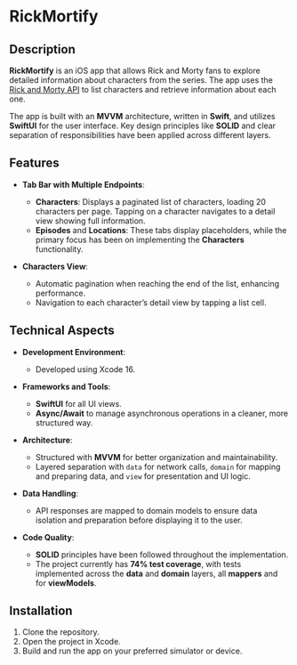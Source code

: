 # RickMortify

## Description
**RickMortify** is an iOS app that allows Rick and Morty fans to explore detailed information about characters from the series. The app uses the [Rick and Morty API](https://rickandmortyapi.com/) to list characters and retrieve information about each one.

The app is built with an **MVVM** architecture, written in **Swift**, and utilizes **SwiftUI** for the user interface. Key design principles like **SOLID** and clear separation of responsibilities have been applied across different layers.

## Features

- **Tab Bar with Multiple Endpoints**:
  - **Characters**: Displays a paginated list of characters, loading 20 characters per page. Tapping on a character navigates to a detail view showing full information.
  - **Episodes** and **Locations**: These tabs display placeholders, while the primary focus has been on implementing the **Characters** functionality.

- **Characters View**:
  - Automatic pagination when reaching the end of the list, enhancing performance.
  - Navigation to each character’s detail view by tapping a list cell.

## Technical Aspects

- **Development Environment**:
  - Developed using Xcode 16.
  
- **Frameworks and Tools**:
  - **SwiftUI** for all UI views.
  - **Async/Await** to manage asynchronous operations in a cleaner, more structured way.
  
- **Architecture**:
  - Structured with **MVVM** for better organization and maintainability.
  - Layered separation with `data` for network calls, `domain` for mapping and preparing data, and `view` for presentation and UI logic.

- **Data Handling**:
  - API responses are mapped to domain models to ensure data isolation and preparation before displaying it to the user.
  
- **Code Quality**:
  - **SOLID** principles have been followed throughout the implementation.
  - The project currently has **74% test coverage**, with tests implemented across the **data** and **domain** layers, all **mappers** and for **viewModels**.

## Installation
1. Clone the repository.
2. Open the project in Xcode.
3. Build and run the app on your preferred simulator or device.